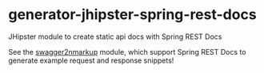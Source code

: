 # generator-jhipster-spring-rest-docs
JHipster module to create static api docs with Spring REST Docs

See the [swagger2nmarkup](https://github.com/atomfrede/generator-jhipster-swagger2markup) module, which support Spring REST Docs to generate example request and response snippets!
